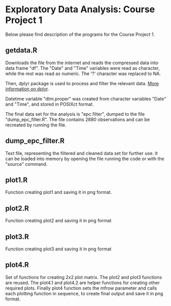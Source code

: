 # Exploratory Data Analysis: Course Project 1

Below please find description of the programs for the Course Project 1.

## getdata.R

Downloads the file from the internet and reads the compressed data into data frame "df".  The "Date" and "Time" variables were read as character, while the rest was read as numeric. The '?' character was replaced to NA.

Then, dplyr package is used to process and filter the relevant data. [More information on dplyr](http://cran.rstudio.com/web/packages/dplyr/vignettes/introduction.html).

Datetime variable "dtm.proper" was created from character variables "Date" and "Time", and stored in POSIXct format.

The final data set for the analysis is "epc.filter", dumped to the file "dump_epc_filter.R". The file contains 2880 observations and can be recreated by running the file.

## dump_epc_filter.R

Text file, representing the filtered and cleaned data set for further use. It can be loaded into memory by opening the file running the code or with the "source" command. 

## plot1.R

Function creating plot1 and saving it in png format.

## plot2.R

Function creating plot2 and saving it in png format

## plot3.R

Function creating plot3 and saving it in png format

## plot4.R

Set of functions for creating 2x2 plot matrix. The plot2 and plot3 functions are reused. The plot4.1 and plot4.2 are helper functions for creating other required plots. Finally plot4 function sets the mfrow parameter and calls each plotting function in sequence, to create final output and save it in png format. 